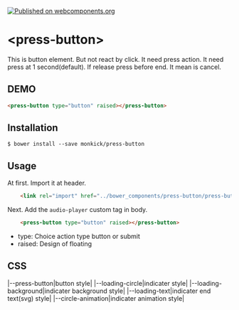 [![Published on webcomponents.org](https://img.shields.io/badge/webcomponents.org-published-blue.svg)](https://www.webcomponents.org/element/owner/my-element)

# \<press-button\>

This is button element. But not react by click. It need press action.
It need press at 1 second(default). If release press before end. It mean is cancel.

## DEMO

<!--
```html
<custom-element-demo>
  <template>
    <script src="../webcomponentsjs/webcomponents-lite.js"></script>
    <link rel="import" href="press-button.html">
    <next-code-block></next-code-block>
  </template>
</custom-element-demo>
```
-->
```html
<press-button type="button" raised></press-button>
```

## Installation

```
$ bower install --save monkick/press-button
```

## Usage

At first. Import it at header.  

```html
    <link rel="import" href="../bower_components/press-button/press-button.html">
```

Next. Add the `audio-player` custom tag in body.

```html
    <press-button type="button" raised></press-button>
```

* type: Choice action type button or submit
* raised: Design of floating


## CSS

|--press-button|button style|
|--loading-circle|indicater style|
|--loading-background|indicater background style|
|--loading-text|indicater end text(svg) style|
|--circle-animation|indicater animation style|